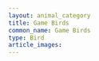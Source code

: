 ```yaml
---
layout: animal_category
title: Game Birds
common_name: Game Birds
type: Bird
article_images: 
---
```



